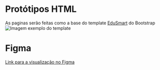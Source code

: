 # Protótipos HTML
As paginas serão feitas como a base do template <a href="https://colorlib.com/preview/#edusmart" target="_blank">EduSmart</a> do Bootstrap 
![Imagem exemplo do template](https://uicookies.com/wp-content/uploads/2018/10/edusmart-free-bootstrap-college-templates.jpg)

# Figma
[Link para a visualização no Figma](https://www.figma.com/file/culakulEuNjnghziSioh3U/ToLibras?node-id=0%3A1)
